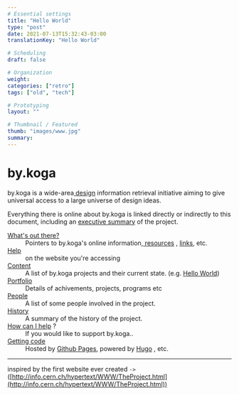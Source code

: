 ```yaml
---
# Essential settings
title: "Hello World"
type: "post"
date: 2021-07-13T15:32:43-03:00
translationKey: "Hello World"

# Scheduling
draft: false

# Organization
weight:
categories: ["retro"]
tags: ["old", "tech"]

# Prototyping
layout: ""

# Thumbnail / Featured
thumb: "images/www.jpg"
summary: 
---
```


<h1 class="fw-bold">by.koga</h1>by.koga is a wide-area<a name="0" href="/about">
        design</a> information retrieval
    initiative aiming to give universal
    access to a large universe of design ideas.<p>
        Everything there is online about
        by.koga is linked directly or indirectly
        to this document, including an <a name="24" href="/about">executive
            summary</a> of the project.
    </p>
    <dl>
        <dt><a name="44" href="/links">What's out there?</a>
        </dt>
        <dd> Pointers to by.koga's online information,<a name="45" href="/links"> resources</a>
            , <a name="z54" href="/links">links</a>, etc.
        </dd>
        <dt><a name="46" href="/about">Help</a>
        </dt>
        <dd> on the website you're accessing
        </dd>
        <dt><a name="13" href="/">Content</a>
        </dt>
        <dd> A list of by.koga projects and their current state.
            (e.g. <a name="27" href="#post">Hello World</a>)
        </dd>
        <dt><a name="47" href="/portfolio">Portfolio</a>
        </dt>
        <dd> Details of achivements, projects, programs etc
        </dd>
        <dt><a name="14" href="/people">People</a>
        </dt>
        <dd> A list of some people involved
            in the project.
        </dd>
        <dt><a name="15" href="/origin">History</a>
        </dt>
        <dd> A summary of the history
            of the project.
        </dd>
        <dt><a name="37" href="/helping">How can I help</a> ?
        </dt>
        <dd> If you would like
            to support by.koga..
        </dd>
        <dt><a name="48" href="https://github.com/gitbykoga/visual">Getting code</a>
        </dt>
        <dd> Hosted by <a name="49" href="https://github.com/pages">Github Pages</a>, powered by <a name="49" href="https://www.gohugo.io">
                Hugo</a> , etc.
        </dd>
    </dl>

<hr>

inspired by the first website ever created <code>-></code> ([http://info.cern.ch/hypertext/WWW/TheProject.html](http://info.cern.ch/hypertext/WWW/TheProject.html))

<style>
    #post {
        padding: 0.5rem;
        background-color: white;
        font-family: serif !important;

        line-height: 1.2rem;

        min-height: 100vh;
    }

    #post h1 {
        margin: 0 0 1.2rem 0;
    }

    #post p, #post dl {
        margin: 0.9rem 0;
    }

    #post a {
        color: blue;
        font-weight: normal;
    }

    #post dd {
        margin-left: 2.5rem;
        margin-bottom: 0;
    }
</style>
